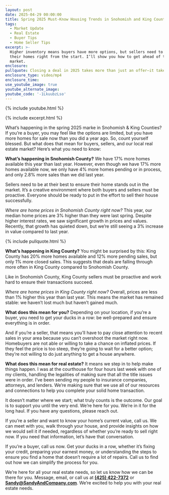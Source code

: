```yaml
---
layout: post
date: 2025-04-29 00:00:00
title: Spring 2025 Must-Know Housing Trends in Snohomish and King Counties
tags:
  - Market Update
  - Real Estate
  - Buyer Tips
  - Home Seller Tips
excerpt: >-
  Higher inventory means buyers have more options, but sellers need to price
  their homes right from the start. I’ll show you how to get ahead of the
  market. 
enclosure:
pullquote: Closing a deal in 2025 takes more than just an offer—it takes strategy.
enclosure_type: video/mp4
enclosure_time:
use_youtube_image: true
youtube_alternate_image:
youtube_code: '-1LkuubzLso'
---
```

{% include youtube.html %}

{% include excerpt.html %}

What’s happening in the spring 2025 marke in Snohomish & King Counties? If you’re a buyer, you may feel like the options are limited, but you have more homes for sale now than you did a year ago. So, count yourself blessed. But what does that mean for buyers, sellers, and our local real estate market? Here’s what you need to know:

**What’s happening in Snohomish County?** We have 17% more homes available this year than last year. However, even though we have 17% more homes available now, we only have 4% more homes pending or in process, and only 2.8% more sales than we did last year.

Sellers need to be at their best to ensure their home stands out in the market. It’s a creative environment where both buyers and sellers must be proactive. Everyone should be ready to put in the effort to sell their house successfully.

*Where are home prices in Snohomish County right now?* This year, our median home prices are 3% higher than they were last spring. Despite higher interest rates, we saw significant growth in prices and values. Recently, that growth has quieted down, but we’re still seeing a 3% increase in value compared to last year.

{% include pullquote.html %}

**What’s happening in King County?** You might be surprised by this: King County has 20% more homes available and 12% more pending sales, but only 1% more closed sales. This suggests that deals are falling through more often in King County compared to Snohomish County.

Like in Snohomish County, King County sellers must be proactive and work hard to ensure their transactions succeed.

*Where are home prices in King County right now?* Overall, prices are less than 1% higher this year than last year. This means the market has remained stable: we haven’t lost much but haven’t gained much.

**What does this mean for you?** Depending on your location, if you’re a buyer, you need to get your ducks in a row: be well-prepared and ensure everything is in order.

And if you’re a seller, that means you’ll have to pay close attention to recent sales in your area because you can’t overshoot the market right now. Homebuyers are not able or willing to take a chance on inflated prices. If they feel the price is too steep, they’re going to wait for a better option; they’re not willing to do just anything to get a house anywhere.

**What does this mean for real estate?** It means we step in to help make things happen. I was at the courthouse for four hours last week with one of my clients, handling the legalities of making sure that all the title issues were in order. I’ve been sending my people to insurance companies, attorneys, and lenders. We’re making sure that we use all of our resources and connections to help you complete your solid home transaction.

It doesn’t matter where we start; what truly counts is the outcome. Our goal is to support you until the very end. We’re here for you. We’re in it for the long haul. If you have any questions, please reach out.

If you’re a seller and want to know your home’s current value, call us. We can meet with you, walk through your house, and provide insights on how we would sell it if needed, regardless of whether you’re ready to sell right now. If you need that information, let’s have that conversation.

If you’re a buyer, call us now. Get your ducks in a row, whether it’s fixing your credit, preparing your earnest money, or understanding the steps to ensure you find a home that doesn’t require a lot of repairs. Call us to find out how we can simplify the process for you.

We’re here for all your real estate needs, so let us know how we can be there for you. Message, email, or call us at [**(425) 422-7372**](tel:4254227372) or [**Sandy@SandyAndCompany.com**](mailto:Sandy@SandyAndCompany.com). We’re excited to help you with your real estate needs.